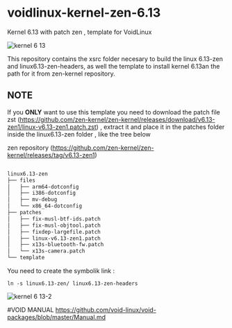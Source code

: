 # voidlinux-kernel-zen-6.13
Kernel 6.13 with patch zen , template for VoidLinux


![kernel 6 13](https://github.com/user-attachments/assets/5c91b999-e658-4c8b-b687-82287a5ae1a7)


This repository contains the xsrc folder necesary to build the linux 6.13-zen and linux6.13-zen-headers, as well the template to install kernel 6.13an the path for it from zen-kernel repository.


## NOTE

If you **ONLY** want to use this template you need to download the patch file zst (https://github.com/zen-kernel/zen-kernel/releases/download/v6.13-zen1/linux-v6.13-zen1.patch.zst) , extract it and place it in the patches folder inside the 
linux6.13-zen folder , like the tree below

zen repository (https://github.com/zen-kernel/zen-kernel/releases/tag/v6.13-zen1) 

```bash

linux6.13-zen
├── files
│   ├── arm64-dotconfig
│   ├── i386-dotconfig
│   ├── mv-debug
│   └── x86_64-dotconfig
├── patches
│   ├── fix-musl-btf-ids.patch
│   ├── fix-musl-objtool.patch
│   ├── fixdep-largefile.patch
│   ├── linux-v6.13-zen1.patch
│   ├── x13s-bluetooth-fw.patch
│   └── x13s-camera.patch
└── template

```

You need to create the symbolik link :

`ln -s linux6.13-zen/ linux6.13-zen-headers`

![kernel 6 13-2](https://github.com/user-attachments/assets/b4c30b5e-6b19-4c4d-9369-f684f934f452)


#VOID MANUAL
https://github.com/void-linux/void-packages/blob/master/Manual.md
